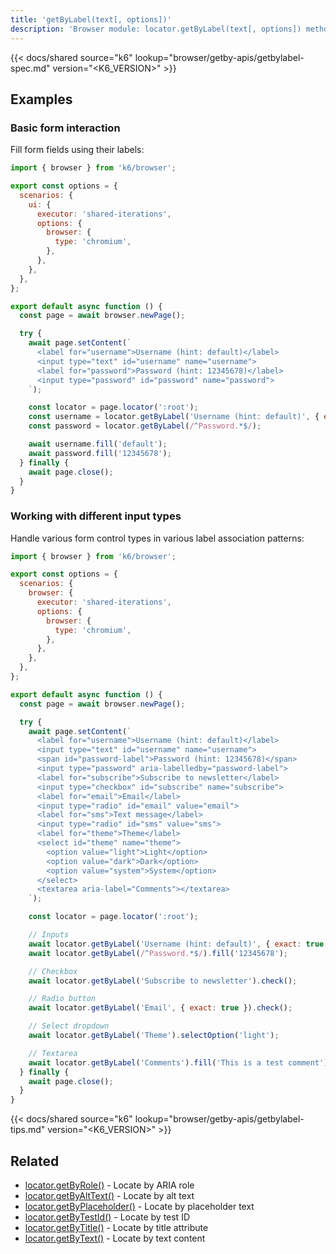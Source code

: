 ```yaml
---
title: 'getByLabel(text[, options])'
description: 'Browser module: locator.getByLabel(text[, options]) method'
---
```


{{< docs/shared source="k6" lookup="browser/getby-apis/getbylabel-spec.md" version="<K6_VERSION>" >}}

## Examples

### Basic form interaction

Fill form fields using their labels:

<!-- md-k6:skip -->

```javascript
import { browser } from 'k6/browser';

export const options = {
  scenarios: {
    ui: {
      executor: 'shared-iterations',
      options: {
        browser: {
          type: 'chromium',
        },
      },
    },
  },
};

export default async function () {
  const page = await browser.newPage();

  try {
    await page.setContent(`
      <label for="username">Username (hint: default)</label>
      <input type="text" id="username" name="username">
      <label for="password">Password (hint: 12345678)</label>
      <input type="password" id="password" name="password">
    `);

    const locator = page.locator(':root');
    const username = locator.getByLabel('Username (hint: default)', { exact: true });
    const password = locator.getByLabel(/^Password.*$/);

    await username.fill('default');
    await password.fill('12345678');
  } finally {
    await page.close();
  }
}
```

### Working with different input types

Handle various form control types in various label association patterns:

<!-- md-k6:skip -->

```javascript
import { browser } from 'k6/browser';

export const options = {
  scenarios: {
    browser: {
      executor: 'shared-iterations',
      options: {
        browser: {
          type: 'chromium',
        },
      },
    },
  },
};

export default async function () {
  const page = await browser.newPage();

  try {
    await page.setContent(`
      <label for="username">Username (hint: default)</label>
      <input type="text" id="username" name="username">
      <span id="password-label">Password (hint: 12345678)</span>
      <input type="password" aria-labelledby="password-label">
      <label for="subscribe">Subscribe to newsletter</label>
      <input type="checkbox" id="subscribe" name="subscribe">
      <label for="email">Email</label>
      <input type="radio" id="email" value="email">
      <label for="sms">Text message</label>
      <input type="radio" id="sms" value="sms">
      <label for="theme">Theme</label>
      <select id="theme" name="theme">
        <option value="light">Light</option>
        <option value="dark">Dark</option>
        <option value="system">System</option>
      </select>
      <textarea aria-label="Comments"></textarea>
    `);

    const locator = page.locator(':root');

    // Inputs
    await locator.getByLabel('Username (hint: default)', { exact: true }).fill('default');
    await locator.getByLabel(/^Password.*$/).fill('12345678');

    // Checkbox
    await locator.getByLabel('Subscribe to newsletter').check();

    // Radio button
    await locator.getByLabel('Email', { exact: true }).check();

    // Select dropdown
    await locator.getByLabel('Theme').selectOption('light');

    // Textarea
    await locator.getByLabel('Comments').fill('This is a test comment');
  } finally {
    await page.close();
  }
}
```

{{< docs/shared source="k6" lookup="browser/getby-apis/getbylabel-tips.md" version="<K6_VERSION>" >}}

## Related

- [locator.getByRole()](https://grafana.com/docs/k6/<K6_VERSION>/javascript-api/k6-browser/locator/getbyrole/) - Locate by ARIA role
- [locator.getByAltText()](https://grafana.com/docs/k6/<K6_VERSION>/javascript-api/k6-browser/locator/getbyalttext/) - Locate by alt text
- [locator.getByPlaceholder()](https://grafana.com/docs/k6/<K6_VERSION>/javascript-api/k6-browser/locator/getbyplaceholder/) - Locate by placeholder text
- [locator.getByTestId()](https://grafana.com/docs/k6/<K6_VERSION>/javascript-api/k6-browser/locator/getbytestid/) - Locate by test ID
- [locator.getByTitle()](https://grafana.com/docs/k6/<K6_VERSION>/javascript-api/k6-browser/locator/getbytitle/) - Locate by title attribute
- [locator.getByText()](https://grafana.com/docs/k6/<K6_VERSION>/javascript-api/k6-browser/locator/getbytext/) - Locate by text content

